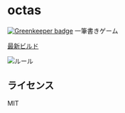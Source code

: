 # octas

[![Greenkeeper badge](https://badges.greenkeeper.io/kurgm/octas.svg)](https://greenkeeper.io/)
一筆書きゲーム

[最新ビルド](https://kurgm.github.io/octas/)

![ルール](https://pbs.twimg.com/media/CrMVr-vUIAAfpEY.png:orig)

## ライセンス
MIT
